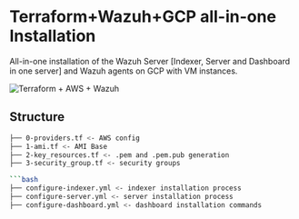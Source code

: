 # Terraform+Wazuh+GCP all-in-one Installation

All-in-one installation of the Wazuh Server [Indexer, Server and Dashboard in one server] and Wazuh agents on GCP with VM instances.

![Terraform + AWS + Wazuh](link_to_your_image_here)

## Structure

```bash
├── 0-providers.tf <- AWS config
├── 1-ami.tf <- AMI Base
├── 2-key_resources.tf <- .pem and .pem.pub generation
├── 3-security_group.tf <- security groups

```bash
├── configure-indexer.yml <- indexer installation process
├── configure-server.yml <- server installation process
├── configure-dashboard.yml <- dashboard installation commands
